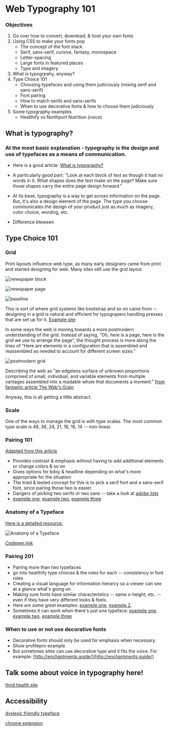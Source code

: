 # Web Typography 101

### Objectives

1. Go over how to convert, download, & host your own fonts
2. Using CSS to make your fonts pop
    - The concept of the font stack
    - Serif, sans-serif, cursive, fantasy, monospace
    - Letter-spacing
    - Large fonts in featured places
    - Type and imagery
3. What *is* typogrpahy, anyway?
4. Type Choice 101
    - Choosing typefaces and using them judiciously (mixing serif and sans-serif)
    - Font pairing
    - How to match serifs and sans-serifs
    - When to use decorative fonts & how to choose them judiciously
5. Some typography examples
    - Healthify vs Northport Nutrition (voice)


## What is typography?

### At the most basic explanation - typography is the design and use of typefaces as a means of communication.

- Here is a good article: [What is typography?](https://www.thoughtco.com/basic-typography-terminology-1697697)
- A particularly good part: "Look at each block of text as though it had no words in it. What shapes does the text make on the page? Make sure those shapes carry the entire page design forward."
- At its base, typography is a way to get across information on the page. But, it's also a design element of the page. The type you choose communicates the design of your product just as much as imagery, color choice, wording, etc.

- Difference bteween 


## Type Choice 101

### Grid

Print layouts influence web type, as many early designers came from print and started designing for web. Many sites still use the grid layout.

![newspaper block](./assets/newspaper1.jpg)

![newspaper page](./assets/newspaper2.jpg)

![baseline](./assets/baseline.jpg)

This is sort of where grid systems like bootstrap and so on came from -- designing in a grid is natural and efficient for typograpers handling presses that are set up for it. [Example site](http://on-hybrids.eli-block.com/)

In some ways the web is moving towards a more postmodern understanding of the grid. Instead of saying, "Oh, here is a page, here is the grid we use to arrange the page", the thought process is more along the lines of "Here are elements in a configuration that is assembled and reassembled as needed to account for different screen sizes."

![postmodern grid](./assets/postmodern-grid.jpg)

Describing the web as "an edgeless surface of unknown proportions comprised of small, individual, and variable elements from multiple vantages assembled into a readable whole that documents a moment." [from fantastic article The Web's Grain](https://frankchimero.com/writing/the-webs-grain/)

Anyway, this is all getting a little abstract.

### Scale

One of the ways to manage the grid is with type scales. The most common type scale is 48, 36, 24, 21, 18, 16, 14 -- non-linear.

### Pairing 101

[Adapted from this article](http://blog.invisionapp.com/how-to-pair-fonts/)

- Provides contrast & emphasis without having to add additional elements or change colors & so on
- Gives options for bdoy & headline depending on what's more appropriate for the situation
- The tried & tested concept for this is to pick a serif font and a sans-serif font, since pairing those two is easier.
- Dangers of picking two serifs or two sans -- take a look at [adobe lists](https://typekit.com/lists)
- [example one](http://rhcbooks.com/), [example two](http://esknoxville.org/), [example three](http://a-l-a-a.com/)


### Anatomy of a Typeface

[Here is a detailed resource.](http://typedia.com/learn/only/anatomy-of-a-typeface)

![Anatomy of a Typeface](./assets/anatomy.png)

[Codepen link](http://codepen.io/jlr7245/pen/OpgevB)

### Pairing 201

- Pairing more than two typefaces
- go into healthify type choices & the roles for each -- consistency in font roles
- Creating a visual language for information hierarcy so a viewer can see at a glance what's going on
- Making sure fonts have similar characteristics -- same x-height, etc. -- even if they have very different looks & feels.
- Here are some great examples: [example one](https://news.northeastern.edu/), [example 2](https://www.thebureauinvestigates.com/), 
- Sometimes it can work when there's just one typeface: [example one](http://eastroom.ca/#membership), [example two](https://www.offscreenmag.com/), [example three](https://semaphoreci.com/)

### When to use or not use decorative fonts

- Decorative fonts should only be used for emphasis when necessary.
- Show profilepro example
- But sometimes sites can use decorative type and it fits the voice. For example: [http://enchantments.guide/](http://enchantments.guide/)

## Talk some about voice in typography here!

[third health site](http://www.boweryfarming.com/)

## Accessibility 

[dyslexic friendly typeface](http://opendyslexic.org/)

[chrome extension](https://chrome.google.com/webstore/detail/opendyslexic/cdnapgfjopgaggbmfgbiinmmbdcglnam?hl=en)
